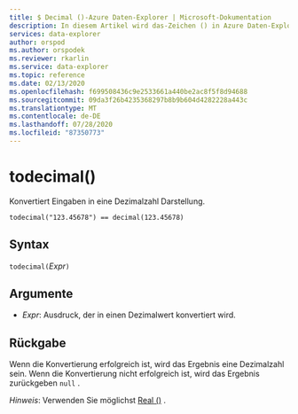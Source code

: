 ```yaml
---
title: $ Decimal ()-Azure Daten-Explorer | Microsoft-Dokumentation
description: In diesem Artikel wird das-Zeichen () in Azure Daten-Explorer beschrieben.
services: data-explorer
author: orspod
ms.author: orspodek
ms.reviewer: rkarlin
ms.service: data-explorer
ms.topic: reference
ms.date: 02/13/2020
ms.openlocfilehash: f699508436c9e2533661a440be2ac8f5f8d94688
ms.sourcegitcommit: 09da3f26b4235368297b8b9b604d4282228a443c
ms.translationtype: MT
ms.contentlocale: de-DE
ms.lasthandoff: 07/28/2020
ms.locfileid: "87350773"
---
```

# <a name="todecimal"></a>todecimal()

Konvertiert Eingaben in eine Dezimalzahl Darstellung.

```kusto
todecimal("123.45678") == decimal(123.45678)
```

## <a name="syntax"></a>Syntax

`todecimal(`*Expr*`)`

## <a name="arguments"></a>Argumente

* *Expr*: Ausdruck, der in einen Dezimalwert konvertiert wird. 

## <a name="returns"></a>Rückgabe

Wenn die Konvertierung erfolgreich ist, wird das Ergebnis eine Dezimalzahl sein.
Wenn die Konvertierung nicht erfolgreich ist, wird das Ergebnis zurückgeben `null` .
 
*Hinweis*: Verwenden Sie möglichst [Real ()](./scalar-data-types/real.md) .